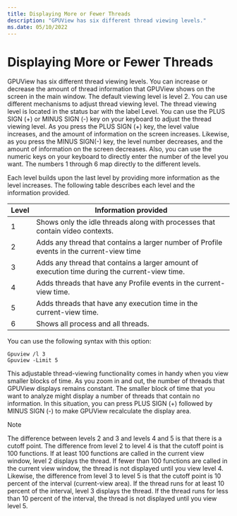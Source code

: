 ```yaml
---
title: Displaying More or Fewer Threads
description: "GPUView has six different thread viewing levels."
ms.date: 05/10/2022
---
```


# Displaying More or Fewer Threads  

GPUView has six different thread viewing levels. You can increase or decrease the amount of thread information that GPUView shows on the screen in the main window. The default viewing level is level 2. You can use different mechanisms to adjust thread viewing level. The thread viewing level is located in the status bar with the label Level. You can use the PLUS SIGN (+) or MINUS SIGN (-) key on your keyboard to adjust the thread viewing level. As you press the PLUS SIGN (+) key, the level value increases, and the amount of information on the screen increases. Likewise, as you press the MINUS SIGN(-) key, the level number decreases, and the amount of information on the screen decreases. Also, you can use the numeric keys on your keyboard to directly enter the number of the level you want. The numbers 1 through 6 map directly to the different levels.  

Each level builds upon the last level by providing more information as the level increases. The following table describes each level and the information provided.  

| Level | Information provided                                                                            |
|-------|-------------------------------------------------------------------------------------------------|
| 1     | Shows only the idle threads along with processes that contain video  contexts.                  |
| 2     | Adds any thread that contains a larger number of Profile events in the  current-view time       |
| 3     | Adds any thread that contains a larger amount of execution time during the  current-view time.  |
| 4     | Adds threads that have any Profile events in the current-view time.                             |
| 5     | Adds threads that have any execution time in the current-view time.                             |
| 6     | Shows all process and all threads.                                                              |  

You can use the following syntax with this option:  

```
Gpuview /l 3   
Gpuview -Limit 5  
```

This adjustable thread-viewing functionality comes in handy when you view smaller blocks of time. As you zoom in and out, the number of threads that GPUView displays remains constant. The smaller block of time that you want to analyze might display a number of threads that contain no information. In this situation, you can press PLUS SIGN (+) followed by MINUS SIGN (-) to make GPUView recalculate the display area.   

> [!NOTE]  
> The difference between levels 2 and 3 and levels 4 and 5 is that there is a cutoff point. The difference from level 2 to level 4 is that the cutoff point is 100 functions. If at least 100 functions are called in the current view window, level 2 displays the thread. If fewer than 100 functions are called in the current view window, the thread is not displayed until you view level 4. Likewise, the difference from level 3 to level 5 is that the cutoff point is 10 percent of the interval (current-view area). If the thread runs for at least 10 percent of the interval, level 3 displays the thread. If the thread runs for less than 10 percent of the interval, the thread is not displayed until you view level 5. 
